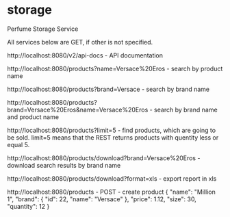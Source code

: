 # storage
Perfume Storage Service

All services below are GET, if other is not specified.

http://localhost:8080/v2/api-docs - API documentation

http://localhost:8080/products?name=Versace%20Eros - search by product name

http://localhost:8080/products?brand=Versace - search by brand name

http://localhost:8080/products?brand=Versace%20Eros&name=Versace%20Eros - search by brand name and product name

http://localhost:8080/products?limit=5 - find products, which are going to be sold. limit=5 means that the REST returns products with quentity less or equal 5.


http://localhost:8080/products/download?brand=Versace%20Eros - download search results by brand name 

http://localhost:8080/products/download?format=xls - export report in xls

http://localhost:8080/products - POST - create product
{
    "name": "Million 1",
    "brand": {
        "id": 22,
        "name": "Versace"
    },
    "price": 1.12,
    "size": 30,
    "quantity": 12
}
